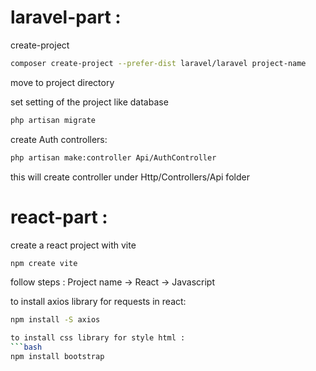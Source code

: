 # laravel-part :
create-project

```bash
composer create-project --prefer-dist laravel/laravel project-name
```

move to project directory 

set setting of the project like database

```bash
php artisan migrate
```

create Auth controllers:
 ```bash
 php artisan make:controller Api/AuthController
 ```
 this will create controller under Http/Controllers/Api folder
 
 

# react-part :
create a react project with vite

```bash
npm create vite
```
follow steps : Project name -> React -> Javascript 

to install axios library for requests in react:
```bash
npm install -S axios

to install css library for style html :
```bash
npm install bootstrap
